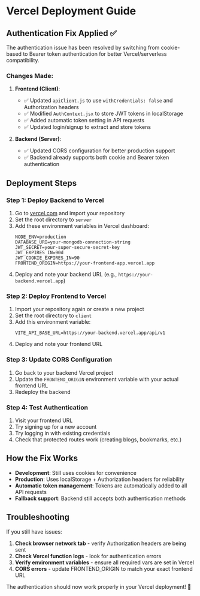 # Vercel Deployment Guide

## Authentication Fix Applied ✅

The authentication issue has been resolved by switching from cookie-based to Bearer token authentication for better Vercel/serverless compatibility.

### Changes Made:

1. **Frontend (Client)**:

   - ✅ Updated `apiClient.js` to use `withCredentials: false` and Authorization headers
   - ✅ Modified `AuthContext.jsx` to store JWT tokens in localStorage
   - ✅ Added automatic token setting in API requests
   - ✅ Updated login/signup to extract and store tokens

2. **Backend (Server)**:
   - ✅ Updated CORS configuration for better production support
   - ✅ Backend already supports both cookie and Bearer token authentication

## Deployment Steps

### Step 1: Deploy Backend to Vercel

1. Go to [vercel.com](https://vercel.com) and import your repository
2. Set the root directory to `server`
3. Add these environment variables in Vercel dashboard:
   ```
   NODE_ENV=production
   DATABASE_URI=your-mongodb-connection-string
   JWT_SECRET=your-super-secure-secret-key
   JWT_EXPIRES_IN=90d
   JWT_COOKIE_EXPIRES_IN=90
   FRONTEND_ORIGIN=https://your-frontend-app.vercel.app
   ```
4. Deploy and note your backend URL (e.g., `https://your-backend.vercel.app`)

### Step 2: Deploy Frontend to Vercel

1. Import your repository again or create a new project
2. Set the root directory to `client`
3. Add this environment variable:
   ```
   VITE_API_BASE_URL=https://your-backend.vercel.app/api/v1
   ```
4. Deploy and note your frontend URL

### Step 3: Update CORS Configuration

1. Go back to your backend Vercel project
2. Update the `FRONTEND_ORIGIN` environment variable with your actual frontend URL
3. Redeploy the backend

### Step 4: Test Authentication

1. Visit your frontend URL
2. Try signing up for a new account
3. Try logging in with existing credentials
4. Check that protected routes work (creating blogs, bookmarks, etc.)

## How the Fix Works

- **Development**: Still uses cookies for convenience
- **Production**: Uses localStorage + Authorization headers for reliability
- **Automatic token management**: Tokens are automatically added to all API requests
- **Fallback support**: Backend still accepts both authentication methods

## Troubleshooting

If you still have issues:

1. **Check browser network tab** - verify Authorization headers are being sent
2. **Check Vercel function logs** - look for authentication errors
3. **Verify environment variables** - ensure all required vars are set in Vercel
4. **CORS errors** - update FRONTEND_ORIGIN to match your exact frontend URL

The authentication should now work properly in your Vercel deployment! 🚀
